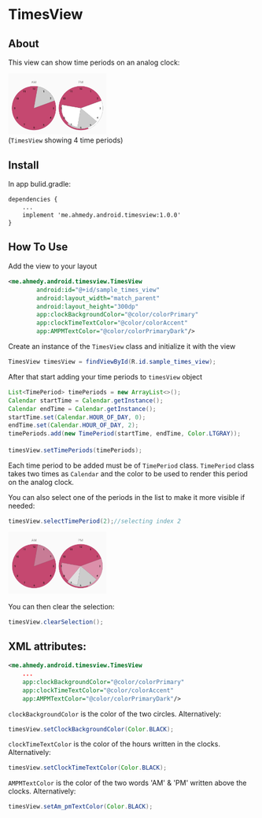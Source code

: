 # TimesView

## About

This view can show time periods on an analog clock:

<img src="images/00.jpg" alt="TimesView showing 4 time periods" width="200"/><br>
(`TimesView` showing 4 time periods)

## Install

In app bulid.gradle:

```
dependencies {
    ...
    implement 'me.ahmedy.android.timesview:1.0.0'
}
```

## How To Use

Add the view to your layout
```xml
<me.ahmedy.android.timesview.TimesView
        android:id="@+id/sample_times_view"
        android:layout_width="match_parent"
        android:layout_height="300dp"
        app:clockBackgroundColor="@color/colorPrimary"
        app:clockTimeTextColor="@color/colorAccent"
        app:AMPMTextColor="@color/colorPrimaryDark"/>
```

Create an instance of the `TimesView` class and initialize it with the view

```java
TimesView timesView = findViewById(R.id.sample_times_view);
```

After that start adding your time periods to `timesView` object

```java
List<TimePeriod> timePeriods = new ArrayList<>();
Calendar startTime = Calendar.getInstance();
Calendar endTime = Calendar.getInstance();
startTime.set(Calendar.HOUR_OF_DAY, 0);
endTime.set(Calendar.HOUR_OF_DAY, 2);
timePeriods.add(new TimePeriod(startTime, endTime, Color.LTGRAY));

timesView.setTimePeriods(timePeriods);
```
Each time period to be added must be of `TimePeriod` class. `TimePeriod` class takes two times as `Calendar` and the color to be used to render this period on the analog clock.


You can also select one of the periods in the list to make it more visible if needed:

```java
timesView.selectTimePeriod(2);//selecting index 2
```

<img src="images/01.jpg" alt="TimesView showing 4 time periods" width="200"/>

You can then clear the selection:

```java
timesView.clearSelection();
```


## XML attributes:

```xml
<me.ahmedy.android.timesview.TimesView
    ...
    app:clockBackgroundColor="@color/colorPrimary"
    app:clockTimeTextColor="@color/colorAccent"
    app:AMPMTextColor="@color/colorPrimaryDark"/>
```
`clockBackgroundColor` is the color of the two circles. Alternatively:
```java
timesView.setClockBackgroundColor(Color.BLACK);
```

`clockTimeTextColor` is the color of the hours written in the clocks. Alternatively:
```java
timesView.setClockTimeTextColor(Color.BLACK);
```

`AMPMTextColor` is the color of the two words 'AM' & 'PM' written above the clocks. Alternatively:
```java
timesView.setAm_pmTextColor(Color.BLACK);
```
